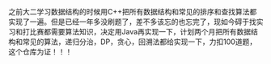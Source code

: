 ​	之前大二学习数据结构的时候用C++把所有数据结构和常见的排序和查找算法都实现了一遍。但是已经一年多没刷题了，差不多该忘的也忘完了，现如今碍于找实习和打比赛都需要算法知识，决定用Java再实现一下，计划两个月把所有数据结构和常见的算法，递归分治，DP，贪心，回溯法都给实现一下，力扣100道题，这个仓库为证！！！